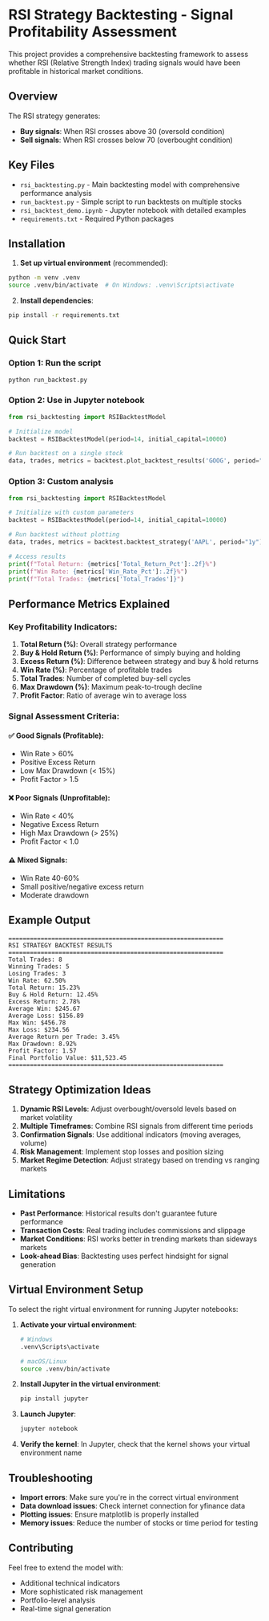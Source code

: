 # RSI Strategy Backtesting - Signal Profitability Assessment

This project provides a comprehensive backtesting framework to assess whether RSI (Relative Strength Index) trading signals would have been profitable in historical market conditions.

## Overview

The RSI strategy generates:

- **Buy signals**: When RSI crosses above 30 (oversold condition)
- **Sell signals**: When RSI crosses below 70 (overbought condition)

## Key Files

- `rsi_backtesting.py` - Main backtesting model with comprehensive performance analysis
- `run_backtest.py` - Simple script to run backtests on multiple stocks
- `rsi_backtest_demo.ipynb` - Jupyter notebook with detailed examples
- `requirements.txt` - Required Python packages

## Installation

1. **Set up virtual environment** (recommended):

```bash
python -m venv .venv
source .venv/bin/activate  # On Windows: .venv\Scripts\activate
```

2. **Install dependencies**:

```bash
pip install -r requirements.txt
```

## Quick Start

### Option 1: Run the script

```bash
python run_backtest.py
```

### Option 2: Use in Jupyter notebook

```python
from rsi_backtesting import RSIBacktestModel

# Initialize model
backtest = RSIBacktestModel(period=14, initial_capital=10000)

# Run backtest on a single stock
data, trades, metrics = backtest.plot_backtest_results('GOOG', period="1y")
```

### Option 3: Custom analysis

```python
from rsi_backtesting import RSIBacktestModel

# Initialize with custom parameters
backtest = RSIBacktestModel(period=14, initial_capital=10000)

# Run backtest without plotting
data, trades, metrics = backtest.backtest_strategy('AAPL', period="1y")

# Access results
print(f"Total Return: {metrics['Total_Return_Pct']:.2f}%")
print(f"Win Rate: {metrics['Win_Rate_Pct']:.2f}%")
print(f"Total Trades: {metrics['Total_Trades']}")
```

## Performance Metrics Explained

### Key Profitability Indicators:

1. **Total Return (%)**: Overall strategy performance
2. **Buy & Hold Return (%)**: Performance of simply buying and holding
3. **Excess Return (%)**: Difference between strategy and buy & hold returns
4. **Win Rate (%)**: Percentage of profitable trades
5. **Total Trades**: Number of completed buy-sell cycles
6. **Max Drawdown (%)**: Maximum peak-to-trough decline
7. **Profit Factor**: Ratio of average win to average loss

### Signal Assessment Criteria:

#### ✅ **Good Signals** (Profitable):

- Win Rate > 60%
- Positive Excess Return
- Low Max Drawdown (< 15%)
- Profit Factor > 1.5

#### ❌ **Poor Signals** (Unprofitable):

- Win Rate < 40%
- Negative Excess Return
- High Max Drawdown (> 25%)
- Profit Factor < 1.0

#### ⚠️ **Mixed Signals**:

- Win Rate 40-60%
- Small positive/negative excess return
- Moderate drawdown

## Example Output

```
============================================================
RSI STRATEGY BACKTEST RESULTS
============================================================
Total Trades: 8
Winning Trades: 5
Losing Trades: 3
Win Rate: 62.50%
Total Return: 15.23%
Buy & Hold Return: 12.45%
Excess Return: 2.78%
Average Win: $245.67
Average Loss: $156.89
Max Win: $456.78
Max Loss: $234.56
Average Return per Trade: 3.45%
Max Drawdown: 8.92%
Profit Factor: 1.57
Final Portfolio Value: $11,523.45
============================================================
```

## Strategy Optimization Ideas

1. **Dynamic RSI Levels**: Adjust overbought/oversold levels based on market volatility
2. **Multiple Timeframes**: Combine RSI signals from different time periods
3. **Confirmation Signals**: Use additional indicators (moving averages, volume)
4. **Risk Management**: Implement stop losses and position sizing
5. **Market Regime Detection**: Adjust strategy based on trending vs ranging markets

## Limitations

- **Past Performance**: Historical results don't guarantee future performance
- **Transaction Costs**: Real trading includes commissions and slippage
- **Market Conditions**: RSI works better in trending markets than sideways markets
- **Look-ahead Bias**: Backtesting uses perfect hindsight for signal generation

## Virtual Environment Setup

To select the right virtual environment for running Jupyter notebooks:

1. **Activate your virtual environment**:

   ```bash
   # Windows
   .venv\Scripts\activate

   # macOS/Linux
   source .venv/bin/activate
   ```

2. **Install Jupyter in the virtual environment**:

   ```bash
   pip install jupyter
   ```

3. **Launch Jupyter**:

   ```bash
   jupyter notebook
   ```

4. **Verify the kernel**: In Jupyter, check that the kernel shows your virtual environment name

## Troubleshooting

- **Import errors**: Make sure you're in the correct virtual environment
- **Data download issues**: Check internet connection for yfinance data
- **Plotting issues**: Ensure matplotlib is properly installed
- **Memory issues**: Reduce the number of stocks or time period for testing

## Contributing

Feel free to extend the model with:

- Additional technical indicators
- More sophisticated risk management
- Portfolio-level analysis
- Real-time signal generation
